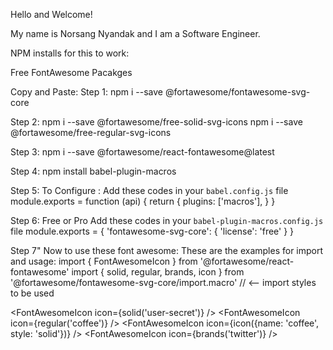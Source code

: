 Hello and Welcome!

My name is Norsang Nyandak and I am a Software Engineer.

NPM installs for this to work:

Free FontAwesome Pacakges

Copy and Paste:
Step 1: npm i --save @fortawesome/fontawesome-svg-core

Step 2: npm i --save @fortawesome/free-solid-svg-icons
npm i --save @fortawesome/free-regular-svg-icons

Step 3: npm i --save @fortawesome/react-fontawesome@latest

Step 4: npm install babel-plugin-macros

Step 5: To Configure :
Add these codes in your `babel.config.js` file
module.exports = function (api) {
return {
plugins: ['macros'],
}
}

Step 6: Free or Pro
Add these codes in your `babel-plugin-macros.config.js` file
module.exports = {
'fontawesome-svg-core': {
'license': 'free'
}
}

Step 7" Now to use these font awesome:
These are the examples for import and usage:
import { FontAwesomeIcon } from '@fortawesome/react-fontawesome'
import { solid, regular, brands, icon } from '@fortawesome/fontawesome-svg-core/import.macro' // <-- import styles to be used

<FontAwesomeIcon icon={solid('user-secret')} />
<FontAwesomeIcon icon={regular('coffee')} />
<FontAwesomeIcon icon={icon({name: 'coffee', style: 'solid'})} />
<FontAwesomeIcon icon={brands('twitter')} />
